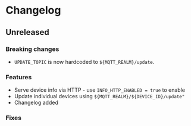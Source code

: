 # Changelog

## Unreleased
### Breaking changes
- `UPDATE_TOPIC` is now hardcoded to `${MQTT_REALM}/update`. 

### Features
- Serve device info via HTTP - use `INFO_HTTP_ENABLED = true` to enable
- Update individual devices using `${MQTT_REALM}/${DEVICE_ID}/update"` 
- Changelog added

### Fixes
